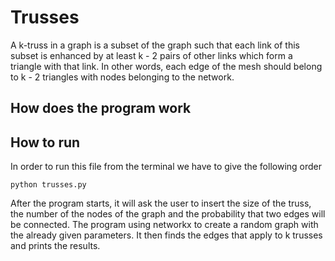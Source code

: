 # Trusses
A k-truss in a graph is a subset of the graph such that each link of this subset is enhanced by at least k - 2 pairs of other links which form a triangle with that link. In other words, each edge of the mesh should belong to k - 2 triangles with nodes belonging to the network.

## How does the program work


## How to run
In order to run this file from the terminal we have to give the following order

```
python trusses.py
```

After the program starts, it will ask the user to insert the size of the truss, the number of the nodes of the graph and the probability that two edges will be connected. The program using networkx to create a random graph with the already given parameters. It then finds the edges that apply to k trusses and prints the results.
